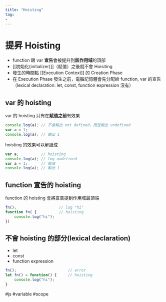 ```yaml
---
title: "Hoisting"
tag: 
- 
---
```

# 提昇 Hoisting
- function 跟 var **宣告**會被提升到**該作用域**的頂部
- [[初始化(initializer)]]（賦值）之後就不會 Hoisiting
- 發生的時間點 [[Execution Context]] 的 Creation Phase
- 在 Execution Phase 發生之前，電腦記憶體會先分配給 function, var 的宣告（lexical declaration: let, const, function expression 沒有）

## var 的 hoisting
var 的 hoisting 只有在**賦值之前**有效果
```javascript
console.log(a);	// 不會輸出 not defined，而是輸出 undefined 
var a = 1; 
console.log(a); // 輸出 1
```
hoisting 的效果可以解讀成
```javascript
var a; 			// hoisting
console.log(a);	// log undefined
var a = 1; 		// 賦值
console.log(a); // 輸出 1
```
## function 宣告的 hoisting
function 的 hoisting 會將宣告提到作用域最頂端
```js
fn();					// log "hi"
function fn( {			// hoisting
	console.log("hi");
})
```

## 不會 hoisting 的部分(lexical declaration)
- let
- const
- function expression

```js
fn();						// error
let fn() = function() {		// hoisting
	console.log("hi");
}
```

#js #variable #scope
